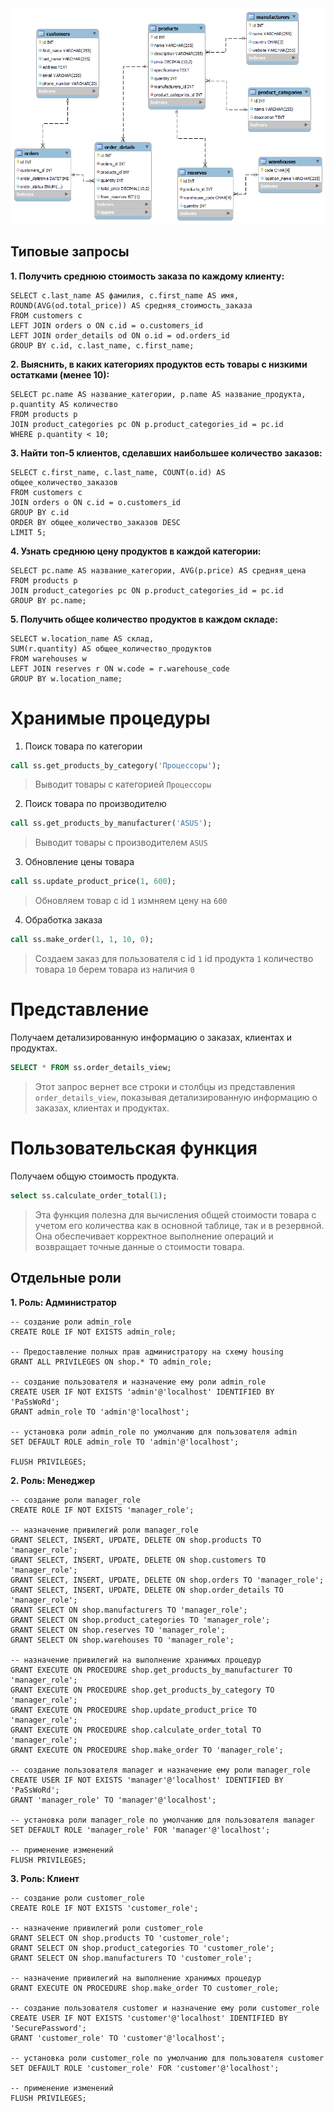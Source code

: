 ## ⠀⠀⠀

![Скриншот 1](screenshots/erd.png)

## Типовые запросы

**1. Получить среднюю стоимость заказа по каждому клиенту:**
```Mysql
SELECT c.last_name AS фамилия, c.first_name AS имя, 
ROUND(AVG(od.total_price)) AS средняя_стоимость_заказа
FROM customers c
LEFT JOIN orders o ON c.id = o.customers_id
LEFT JOIN order_details od ON o.id = od.orders_id
GROUP BY c.id, c.last_name, c.first_name;

```
**2. Выяснить, в каких категориях продуктов есть товары с низкими остатками (менее 10):**
```Mysql
SELECT pc.name AS название_категории, p.name AS название_продукта, p.quantity AS количество
FROM products p
JOIN product_categories pc ON p.product_categories_id = pc.id
WHERE p.quantity < 10;
```

**3. Найти топ-5 клиентов, сделавших наибольшее количество заказов:**
```Mysql
SELECT c.first_name, c.last_name, COUNT(o.id) AS общее_количество_заказов
FROM customers c
JOIN orders o ON c.id = o.customers_id
GROUP BY c.id
ORDER BY общее_количество_заказов DESC
LIMIT 5;
```

**4. Узнать среднюю цену продуктов в каждой категории:**
```Mysql
SELECT pc.name AS название_категории, AVG(p.price) AS средняя_цена
FROM products p
JOIN product_categories pc ON p.product_categories_id = pc.id
GROUP BY pc.name;
```

**5. Получить общее количество продуктов в каждом складе:**
```Mysql
SELECT w.location_name AS склад, 
SUM(r.quantity) AS общее_количество_продуктов
FROM warehouses w
LEFT JOIN reserves r ON w.code = r.warehouse_code
GROUP BY w.location_name;
```

# Хранимые процедуры

1. Поиск товара по категории 
```sql
call ss.get_products_by_category('Процессоры');
```
>Выводит товары с категорией ```Процессоры```

2. Поиск товара по производителю
```sql
call ss.get_products_by_manufacturer('ASUS');
```
>Выводит товары с производителем ```ASUS```

3. Обновление цены товара
```sql
call ss.update_product_price(1, 600);
```
>Обновляем товар с id ```1``` измняем цену на ```600```

4. Обработка заказа
```sql
call ss.make_order(1, 1, 10, 0);
```
>Создаем заказ для пользователя с id ```1``` id продукта ```1``` количество товара ```10``` берем товара из наличия ```0```

# Представление
Получаем детализированную информацию о заказах, клиентах и продуктах.
```sql
SELECT * FROM ss.order_details_view;
```
> Этот запрос вернет все строки и столбцы из представления `order_details_view`, показывая детализированную информацию о заказах, клиентах и продуктах.

# Пользовательская функция
Получаем общую стоимость продукта.
```sql
select ss.calculate_order_total(1);
```
> Эта функция полезна для вычисления общей стоимости товара с учетом его количества как в основной таблице, так и в резервной. Она обеспечивает корректное выполнение операций и возвращает точные данные о стоимости товара.


## Отдельные роли
**1. Роль: Администратор**
```Mysql
-- создание роли admin_role
CREATE ROLE IF NOT EXISTS admin_role; 

-- Предоставление полных прав администратору на схему housing
GRANT ALL PRIVILEGES ON shop.* TO admin_role;

-- создание пользователя и назначение ему роли admin_role
CREATE USER IF NOT EXISTS 'admin'@'localhost' IDENTIFIED BY 'PaSsWoRd';
GRANT admin_role TO 'admin'@'localhost';

-- установка роли admin_role по умолчанию для пользователя admin
SET DEFAULT ROLE admin_role TO 'admin'@'localhost';

FLUSH PRIVILEGES;
```
**2. Роль: Менеджер**
```Mysql
-- создание роли manager_role
CREATE ROLE IF NOT EXISTS 'manager_role';

-- назначение привилегий роли manager_role
GRANT SELECT, INSERT, UPDATE, DELETE ON shop.products TO 'manager_role';
GRANT SELECT, INSERT, UPDATE, DELETE ON shop.customers TO 'manager_role';
GRANT SELECT, INSERT, UPDATE, DELETE ON shop.orders TO 'manager_role';
GRANT SELECT, INSERT, UPDATE, DELETE ON shop.order_details TO 'manager_role';
GRANT SELECT ON shop.manufacturers TO 'manager_role';
GRANT SELECT ON shop.product_categories TO 'manager_role';
GRANT SELECT ON shop.reserves TO 'manager_role';
GRANT SELECT ON shop.warehouses TO 'manager_role';

-- назначение привилегий на выполнение хранимых процедур
GRANT EXECUTE ON PROCEDURE shop.get_products_by_manufacturer TO 'manager_role';
GRANT EXECUTE ON PROCEDURE shop.get_products_by_category TO 'manager_role';
GRANT EXECUTE ON PROCEDURE shop.update_product_price TO 'manager_role';
GRANT EXECUTE ON PROCEDURE shop.calculate_order_total TO 'manager_role';
GRANT EXECUTE ON PROCEDURE shop.make_order TO 'manager_role';

-- создание пользователя manager и назначение ему роли manager_role
CREATE USER IF NOT EXISTS 'manager'@'localhost' IDENTIFIED BY 'PaSsWoRd';
GRANT 'manager_role' TO 'manager'@'localhost';

-- установка роли manager_role по умолчанию для пользователя manager
SET DEFAULT ROLE 'manager_role' FOR 'manager'@'localhost';

-- применение изменений
FLUSH PRIVILEGES;

```
**3. Роль: Клиент**
```Mysql
-- создание роли customer_role
CREATE ROLE IF NOT EXISTS 'customer_role';

-- назначение привилегий роли customer_role
GRANT SELECT ON shop.products TO 'customer_role';
GRANT SELECT ON shop.product_categories TO 'customer_role';
GRANT SELECT ON shop.manufacturers TO 'customer_role';

-- назначение привилегий на выполнение хранимых процедур
GRANT EXECUTE ON PROCEDURE shop.make_order TO customer_role;

-- создание пользователя customer и назначение ему роли customer_role
CREATE USER IF NOT EXISTS 'customer'@'localhost' IDENTIFIED BY 'SecurePassword';
GRANT 'customer_role' TO 'customer'@'localhost';

-- установка роли customer_role по умолчанию для пользователя customer
SET DEFAULT ROLE 'customer_role' FOR 'customer'@'localhost';

-- применение изменений
FLUSH PRIVILEGES;
```



